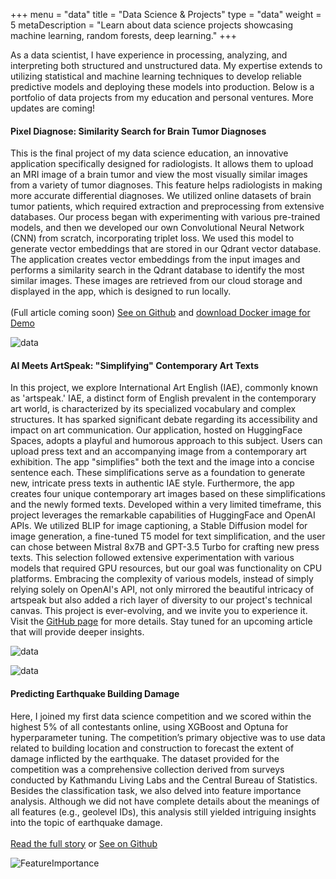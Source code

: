 +++
menu = "data"
title = "Data Science & Projects"
type = "data"
weight = 5
metaDescription = "Learn about data science projects showcasing machine learning, random forests, deep learning."
+++

As a data scientist, I have experience in processing, analyzing, and interpreting both structured and unstructured data. My expertise extends to utilizing statistical and machine learning techniques to develop reliable predictive models and deploying these models into production. Below is a portfolio of data projects from my education and personal ventures. More updates are coming!

#### Pixel Diagnose: Similarity Search for Brain Tumor Diagnoses

This is the final project of my data science education, an innovative application specifically designed for radiologists. It allows them to upload an MRI image of a brain tumor and view the most visually similar images from a variety of tumor diagnoses. This feature helps radiologists in making more accurate differential diagnoses. We utilized online datasets of brain tumor patients, which required extraction and preprocessing from extensive databases. Our process began with experimenting with various pre-trained models, and then we developed our own Convolutional Neural Network (CNN) from scratch, incorporating triplet loss. We used this model to generate vector embeddings that are stored in our Qdrant vector database. The application creates vector embeddings from the input images and performs a similarity search in the Qdrant database to identify the most similar images. These images are retrieved from our cloud storage and displayed in the app, which is designed to run locally.<br><br> (Full article coming soon) [See on Github](https://github.com/pixel-diagnose) and [download Docker image for Demo](https://hub.docker.com/r/mkstatistics/pixel-diagnose-demo)

![data](../images/PixelDiagnose_demo.png)

 
 <p><p>




 #### AI Meets ArtSpeak: "Simplifying" Contemporary Art Texts

 In this project, we explore International Art English (IAE), commonly known as 'artspeak.' IAE, a distinct form of English prevalent in the contemporary art world, is characterized by its specialized vocabulary and complex structures. It has sparked significant debate regarding its accessibility and impact on art communication.
Our application, hosted on HuggingFace Spaces, adopts a playful and humorous approach to this subject. Users can upload press text and an accompanying image from a contemporary art exhibition. The app "simplifies" both the text and the image into a concise sentence each. These simplifications serve as a foundation to generate new, intricate press texts in authentic IAE style. Furthermore, the app creates four unique contemporary art images based on these simplifications and the newly formed texts. 
Developed within a very limited timeframe, this project leverages the remarkable capabilities of HuggingFace and OpenAI APIs. We utilized BLIP for image captioning, a Stable Diffusion model for image generation, a fine-tuned T5 model for text simplification, and the user can chose between Mistral 8x7B and GPT-3.5 Turbo for crafting new press texts. This selection followed extensive experimentation with various models that required GPU resources, but our goal was functionality on CPU platforms. Embracing the complexity of various models, instead of simply relying solely on OpenAI's API, not only mirrored the beautiful intricacy of artspeak but also added a rich layer of diversity to our project's technical canvas.
This project is ever-evolving, and we invite you to experience it. Visit the [GitHub page](https://github.com/coztomate/artspeaksimplifier) for more details. Stay tuned for an upcoming article that will provide deeper insights.
 

![data](../images/top.png)

![data](../images/presstexts.png)

<p><p>




#### Predicting Earthquake Building Damage

Here, I joined my first data science competition and we scored within the highest 5% of all contestants online, using XGBoost and Optuna for hyperparameter tuning. The competition’s primary objective was to use data related to building location and construction to forecast the extent of damage inflicted by the earthquake. The dataset provided for the competition was a comprehensive collection derived from surveys conducted by Kathmandu Living Labs and the Central Bureau of Statistics. Besides the classification task, we also delved into feature importance analysis. Although we did not have complete details about the meanings of all features (e.g., geolevel IDs), this analysis still yielded intriguing insights into the topic of earthquake damage.
<br><br>
[Read the full story](../competition/) or
[See on Github](https://github.com/coztomate/Earthquake_Damage)

![FeatureImportance](../Competition/feature_importance.png)
